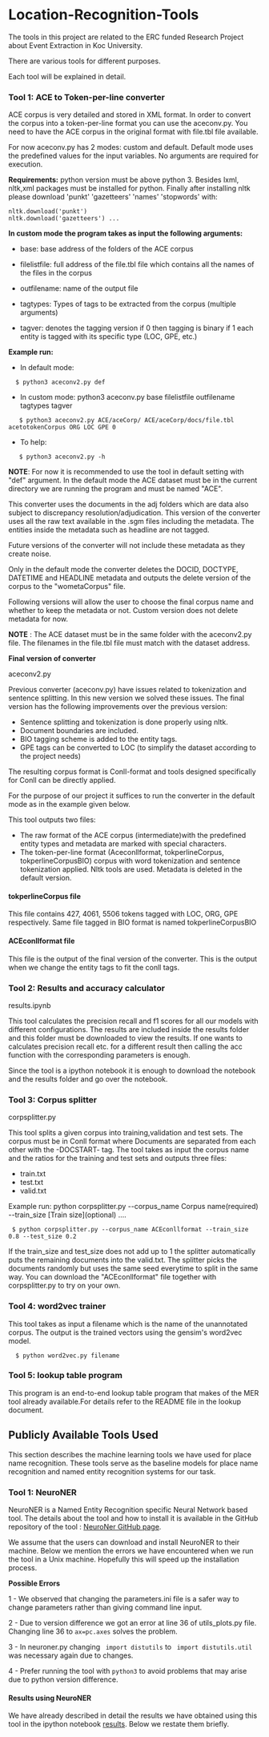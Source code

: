 # Location-Recognition-Tools

The tools in this project are related to the ERC funded Research Project about Event Extraction in Koc University.

There are various tools for different purposes.

Each tool will be explained in detail.

### Tool 1: ACE to Token-per-line converter


ACE corpus is very detailed and stored in XML format. In order to convert the corpus into a token-per-line format you can use the aceconv.py. You need to have the ACE corpus in the original format with file.tbl file available. 

For now aceconv.py has 2 modes: custom and default. Default mode uses the predefined values for the input variables. No arguments are required for execution.

**Requirements:** python version must be above python 3. Besides lxml, nltk,xml packages must be installed for python. Finally after installing nltk please download 'punkt' 'gazetteers' 'names' 'stopwords' with:
```
nltk.download('punkt')
nltk.download('gazetteers') ...
```

**In custom mode the program takes as input the following arguments:**

* base: base address of the folders of the ACE corpus

* filelistfile: full address of the file.tbl file which contains all the names of the files in the corpus

* outfilename: name of the output file

* tagtypes: Types of tags to be extracted from the corpus (multiple arguments)

* tagver: denotes the tagging version if 0 then tagging is binary if 1 each entity is tagged with its specific type (LOC, GPE, etc.)

 **Example run:**
 
 * In default mode: 
 ```
   $ python3 aceconv2.py def
```
 * In custom mode: python3 aceconv.py base filelistfile outfilename tagtypes tagver
 
 ```
    $ python3 aceconv2.py ACE/aceCorp/ ACE/aceCorp/docs/file.tbl acetotokenCorpus ORG LOC GPE 0
```
 * To help:
 
 ```
    $ python3 aceconv2.py -h
 ```
 **NOTE**: For now it is recommended to use the tool in default setting with "def" argument. In the default mode the ACE dataset must be in the current directory we are running the program and must be named "ACE".
 
 This converter uses the documents in the adj folders which are data also subject to discrepancy resolution/adjudication. This version of the converter uses all the raw text available in the .sgm files including the metadata. The entities inside the metadata such as headline are not tagged. 
 
 Future versions of the converter will not include these metadata as they create noise.
 
 Only in the default mode the converter deletes the DOCID, DOCTYPE, DATETIME and HEADLINE metadata and outputs the delete version of the corpus to the "wometaCorpus" file. 
 
 Following versions will allow the user to choose the final corpus name and whether to keep the metadata or not. Custom version does not delete metadata for now.
 
  **NOTE** : The ACE dataset must be in the same folder with the aceconv2.py file. The filenames in the file.tbl file must match with the dataset address.
 
 **Final version of converter**
 
 aceconv2.py
 
 Previous converter (aceconv.py) have issues related to tokenization and sentence splitting. In this new version we solved these issues. The final version has the following improvements over the previous version:
 
 * Sentence splitting and tokenization is done properly using nltk.
 * Document boundaries are included.
 * BIO tagging scheme is added to the entity tags.
 * GPE tags can be converted to LOC (to simplify the dataset according to the project needs)

The resulting corpus format is Conll-format and tools designed specifically for Conll can be directly applied.
 
 For the purpose of our project it suffices to run the converter in the default mode as in the example given below. 

 This tool outputs two files:
 * The raw format of the ACE corpus (intermediate)with the predefined entity types and metadata are marked with special characters.
 * The token-per-line format (Aceconllformat, tokperlineCorpus, tokperlineCorpusBIO) corpus with word tokenization and sentence tokenization applied. Nltk tools are used. Metadata is deleted in the default version. 
 
 #### tokperlineCorpus file
 This file contains 427, 4061, 5506 tokens tagged with LOC, ORG, GPE respectively. Same file tagged in BIO format is named tokperlineCorpusBIO
 
 #### ACEconllformat file
 
This file is the output of the final version of the converter. This is the output when we change the                                                     entity tags to fit the conll tags.
 
 
### Tool 2: Results and accuracy calculator 

results.ipynb

This tool calculates the precision recall and f1 scores for all our models with different configurations. The results are included inside the results folder and this folder must be downloaded to view the results. If one wants to calculates precision recall etc. for a different result then calling the acc function with the corresponding parameters is enough.

Since the tool is a ipython notebook it is enough to download the notebook and the results folder and go over the notebook.

### Tool 3: Corpus splitter

corpsplitter.py

This tool splits a given corpus into training,validation and test sets. The corpus must be in Conll format where Documents are separated from each other with the -DOCSTART- tag. The tool takes as input the corpus name and the ratios for the training and test sets and outputs three files:
* train.txt
* test.txt
* valid.txt

Example run: python corpsplitter.py --corpus_name Corpus name(required) --train_size \[Train size\](optional) ....


 ` $ python corpsplitter.py --corpus_name ACEconllformat --train_size 0.8 --test_size 0.2`
 
If the train_size and test_size does not add up to 1 the splitter automatically puts the remaining documents into the valid.txt. The splitter picks the documents randomly but uses the same seed everytime to split in the same way. You can download the "ACEconllformat" file together with corpsplitter.py to try on your own.


### Tool 4: word2vec trainer

This tool takes as input a filename which is the name of the unannotated corpus. The output is the trained vectors using the gensim's word2vec model. 

```
  $ python word2vec.py filename
```


### Tool 5: lookup table program

This program is an end-to-end lookup table program that makes of the MER tool already available.For details refer to the README file in the lookup document.


## Publicly Available Tools Used 

This section describes the machine learning tools we have used for place name recognition. These tools serve as the baseline models for place name recognition and named entity recognition systems for our task.

### Tool 1: NeuroNER 

NeuroNER is a Named Entity Recognition specific Neural Network based tool. The details about the tool and how to install it is available in the GitHub repository of the tool : [NeuroNer GitHub page](https://github.com/Franck-Dernoncourt/NeuroNER ). 

We assume that the users can download and install NeuroNER to their machine. Below we mention the errors we have encountered when we run the tool in a Unix machine. Hopefully this will speed up the installation process.

**Possible Errors**

 1 - We observed that changing the parameters.ini file is a safer way to change parameters rather than giving command line input.
 
 2 - Due to version difference we got an error at line 36  of utils_plots.py file. Changing line 36 to
 ``` ax=pc.axes ``` solves the problem.
 
 3 - In neuroner.py changing ``` import distutils``` to ``` import distutils.util``` was necessary again due to changes.
 
 4 - Prefer running the tool with ```python3``` to avoid problems that may arise due to python version difference.
 
 
 #### Results using NeuroNER
 
 We have already described in detail the results we have obtained using this tool in the ipython notebook [results](results.ipynb). Below we restate them briefly.
 


